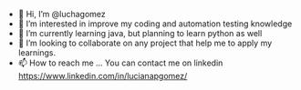 - 👋 Hi, I’m @luchagomez
- 👀 I’m interested in improve my coding and automation testing knowledge
- 🌱 I’m currently learning java, but planning to learn python as well
- 💞️ I’m looking to collaborate on any project that help me to apply my learnings.
- 📫 How to reach me ... You can contact me on linkedin https://www.linkedin.com/in/lucianapgomez/

<!---
luchagomez/luchagomez is a ✨ special ✨ repository because its `README.md` (this file) appears on your GitHub profile.
You can click the Preview link to take a look at your changes.
--->
